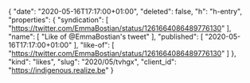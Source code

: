 {
  "date": "2020-05-16T17:17:00+01:00",
  "deleted": false,
  "h": "h-entry",
  "properties": {
    "syndication": [
      "https://twitter.com/EmmaBostian/status/1261664086489776130"
    ],
    "name": [
      "Like of @EmmaBostian's tweet"
    ],
    "published": [
      "2020-05-16T17:17:00+01:00"
    ],
    "like-of": [
      "https://twitter.com/EmmaBostian/status/1261664086489776130"
    ]
  },
  "kind": "likes",
  "slug": "2020/05/tvhgx",
  "client_id": "https://indigenous.realize.be"
}
